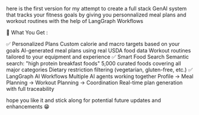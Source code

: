 here is the first version for my attempt to create a full stack GenAI system that tracks your fitness goals by giving you personnalized meal plans and workout routines with the help of LangGraph Workflows

🎯 What You Get :

✅ Personalized Plans
Custom calorie and macro targets based on your goals
AI-generated meal plans using real USDA food data
Workout routines tailored to your equipment and experience
✅ Smart Food Search
Semantic search: "high protein breakfast foods"
5,000 curated foods covering all major categories
Dietary restriction filtering (vegetarian, gluten-free, etc.)
✅ LangGraph AI Workflows
Multiple AI agents working together
Profile → Meal Planning → Workout Planning → Coordination
Real-time plan generation with full traceability


hope you like it and stick along for potential future updates and enhancements 😁